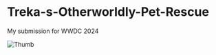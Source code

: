 # Treka-s-Otherworldly-Pet-Rescue
My submission for WWDC 2024

![Thumb](https://github.com/DaneOnishi/Treka-s-Otherworldly-Pet-Rescue/assets/70656775/ae414701-4155-4e04-b2a2-ae4344904045)
